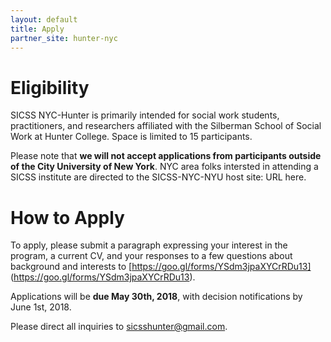 ```yaml
---
layout: default
title: Apply
partner_site: hunter-nyc
---
```


# Eligibility

SICSS NYC-Hunter is primarily intended for social work students, practitioners, and researchers affiliated with the Silberman 
School of Social Work at Hunter College. Space is limited to 15 participants. 

Please note that **we will not accept applications from participants outside of the City University of New York**. NYC area 
folks intersted in attending a SICSS institute are directed to the SICSS-NYC-NYU host site: URL here. 

# How to Apply

To apply, please submit a paragraph expressing your interest in the program, a current CV, and your responses to 
a few questions about background and interests to [https://goo.gl/forms/YSdm3jpaXYCrRDu13]
(https://goo.gl/forms/YSdm3jpaXYCrRDu13). 

Applications will be **due May 30th, 2018**, with decision notifications by June 1st, 2018.

Please direct all inquiries to [sicsshunter@gmail.com](mailto:sicsshunter@gmail.com).
